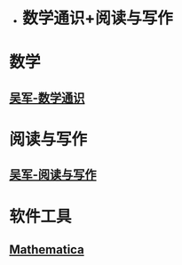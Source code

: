 - # 数学通识+阅读与写作  

# 数学  
## [吴军-数学通识](md/wj-math.md)  

# 阅读与写作  
## [吴军-阅读与写作](md/wj-read-write.md)

# 软件工具
## [Mathematica](md/mathematica.md)  


